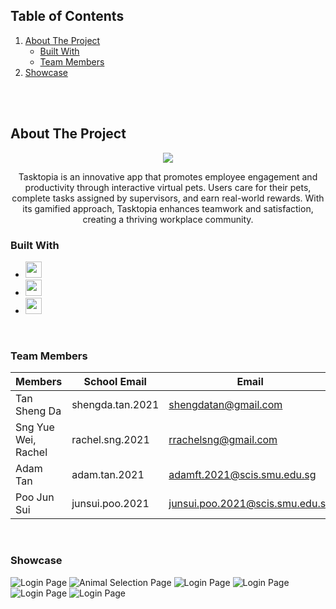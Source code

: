 <!-- TABLE OF CONTENTS -->
## Table of Contents
  <ol>
    <li>
      <a href="#about-the-project">About The Project</a>
      <ul>
        <li><a href="#built-with">Built With</a></li>
        <li><a href="#team-members">Team Members</a></li>
      </ul>
    </li>
    <li><a href='#showcase'>Showcase</a></li>
  </ol>

<br/>
<br/>

## About The Project

<p align="center">
    <img src="./assets/tasktopia-logo.png">
</p>

<p align=center>
   Tasktopia is an innovative app that promotes employee engagement and productivity through interactive virtual pets. Users care for their pets, complete tasks assigned by supervisors, and earn real-world rewards. With its gamified approach, Tasktopia enhances teamwork and satisfaction, creating a thriving workplace community.
</p>

### Built With

* <a href="https://docs.expo.dev/"><img width="26px" src="./assets/favicon.png"/></a>
* <a href="https://docs.pmnd.rs/react-three-fiber/getting-started/introduction.org/"><img src="https://cdn.jsdelivr.net/gh/devicons/devicon/icons/react/react-original.svg" width="26px"></a>
* <a href="https://firebase.google.com/?gclid=CjwKCAiA68ebBhB-EiwALVC-Nu9CUOHBl_f4ytQaPMxt6hrueI-AQV3jTr1F-8u7dtfenil2eMGkNhoCH2YQAvD_BwE&gclsrc=aw.ds"><img src="https://cdn.jsdelivr.net/gh/devicons/devicon/icons/firebase/firebase-plain.svg" width="26px"></a>

<br/>

### Team Members

| Members               | School Email     | Email                           |
| --------------------- | ---------------- | ------------------------------- |
| Tan Sheng Da                   | shengda.tan.2021 | shengdatan@gmail.com            |
| Sng Yue Wei, Rachel            | rachel.sng.2021  | rrachelsng@gmail.com    |
| Adam Tan          | adam.tan.2021  |  adamft.2021@scis.smu.edu.sg   |
| Poo Jun Sui            | junsui.poo.2021  | junsui.poo.2021@scis.smu.edu.sg   |

<br/>

### Showcase

![Login Page](assets/showcase/LoginPage.jpg)
![Animal Selection Page](assets/showcase/AnimalSelectionPage.gif)
![Login Page](assets/showcase/RewardsPage.jpg)
![Login Page](assets/showcase/ProfilePage.jpg)
![Login Page](assets/showcase/MyFriendsPage.jpg)
![Login Page](assets/showcase/FriendsHomePage.jpg)